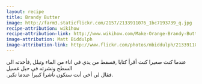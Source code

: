 ```yaml
---
layout: recipe
title: Brandy Butter
image: http://farm3.staticflickr.com/2157/2133911076_1bc7193739_q.jpg
recipe-attribution: wikihow
recipe-attribution-link: http://www.wikihow.com/Make-Orange-Brandy-Butter
image-attribution: Matt Biddulph
image-attribution-link: http://www.flickr.com/photos/mbiddulph/2133911076/
---
```


 
عندما كنت صغيرا كنت أقرأ كتابا ,فسقط من يدي في اناء من الماء وتبلل ,فأخدته الى السطح ونشرته في حبل غسيل    
.فقال لي أخي أنت ستكون ناشرا كبيرا عندما تكبر.
	






